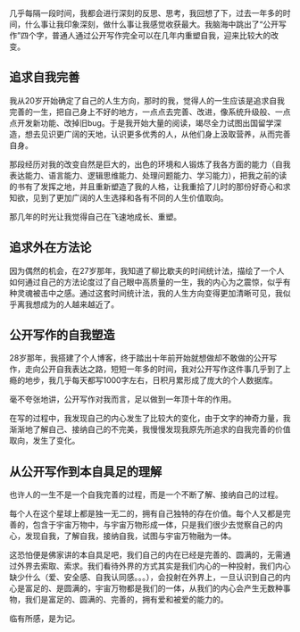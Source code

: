 几乎每隔一段时间，我都会进行深刻的反思、思考，我回想了下，过去一年多的时间，什么事让我印象深刻，做什么事让我感觉收获最大。我脑海中跳出了“公开写作”四个字，普通人通过公开写作完全可以在几年内重塑自我，迎来比较大的改变。

## 追求自我完善

我从20岁开始确定了自己的人生方向，那时的我，觉得人的一生应该是追求自我完善的一生，把自己身上不好的地方，一点点去完善、改进，像系统升级般、一点点开发新功能、改掉旧bug。于是我开始大量的阅读，竭尽全力试图出国留学深造，想去见识更广阔的天地，认识更多优秀的人，从他们身上汲取营养，从而完善自身。

那段经历对我的改变自然是巨大的，出色的环境和人锻炼了我各方面的能力（自我表达能力、语言能力、逻辑思维能力、处理问题能力、学习能力），把我之前的读的书有了发挥之地，并且重新塑造了我的人格，让我重拾了儿时的那份好奇心和求知欲，见到了更加广阔的人生选择和各有不同的人生价值取向。

那几年的时光让我觉得自己在飞速地成长、重塑。

## 追求外在方法论

因为偶然的机会，在27岁那年，我知道了柳比歇夫的时间统计法，描绘了一个人如何通过自己的方法论度过了自己眼中高质量的一生，我的内心为之震惊，似乎有种灵魂被击中之感。通过这套时间统计法，我的人生方向变得更加清晰可见，我似乎离我想成为的人越来越近了。

## 公开写作的自我塑造

28岁那年，我搭建了个人博客，终于踏出十年前开始就想做却不敢做的公开写作，走向公开自我表达之路，短短一年多的时间，我对公开写作这件事几乎到了上瘾的地步，我几乎每天都写1000字左右，日积月累形成了庞大的个人数据库。

毫不夸张地讲，公开写作对我而言，足以做到一年顶十年的作用。

在写的过程中，我发现自己的内心发生了比较大的变化，由于文字的神奇力量，我渐渐地了解自己、接纳自己的不完美，我慢慢发现我原先所追求的自我完善的价值取向，发生了变化。

## 从公开写作到本自具足的理解

也许人的一生不是一个自我完善的过程，而是一个不断了解、接纳自己的过程。

每个人在这个星球上都是独一无二的，拥有自己独特的存在价值。每个人又都是完善的，包含于宇宙万物中，与宇宙万物形成一体，只是我们很少去觉察自己的内心，发现自我，了解自我，接纳自我，试图与宇宙万物融为一体。

这恐怕便是佛家讲的本自具足吧，我们自己的内在已经是完善的、圆满的，无需通过外界去索取、索求。我们看待外界的方式其实是我们内心的一种投射，我们内心缺少什么（爱、安全感、自我认同感。。。），会投射在外界上，一旦认识到自己的内心是富足的、是圆满的，宇宙万物都是我们的一体，从我们的内心会产生无数种事物，我们是富足的、圆满的、完善的，拥有爱和被爱的能力的。

临有所感，是为记。